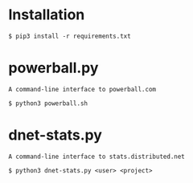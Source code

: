 # Installation
```
$ pip3 install -r requirements.txt
```

# powerball.py

    A command-line interface to powerball.com   
```
$ python3 powerball.sh
```
    
# dnet-stats.py

    A command-line interface to stats.distributed.net   
```
$ python3 dnet-stats.py <user> <project>
```
